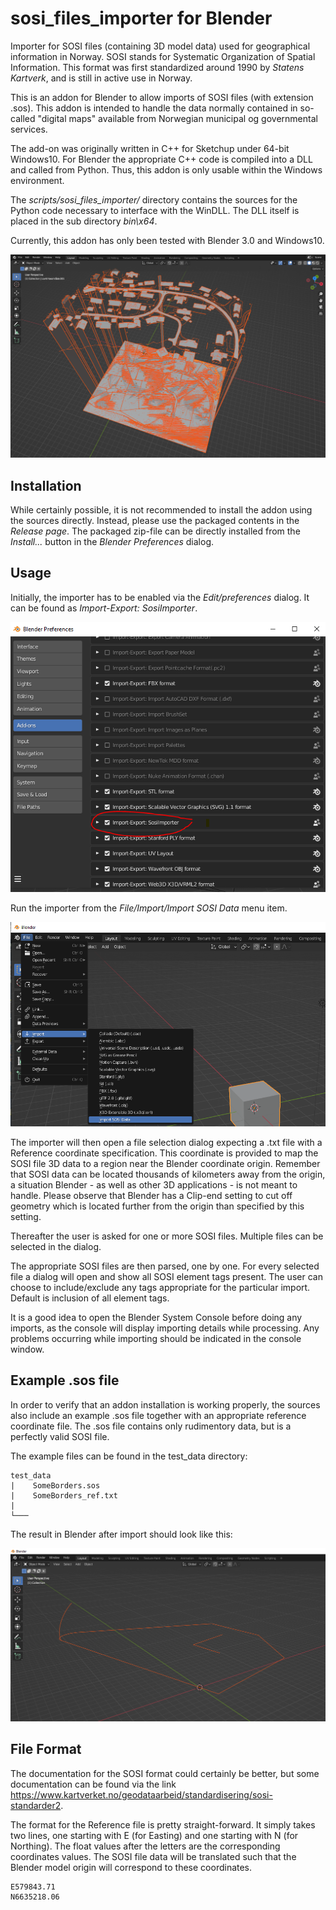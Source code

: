 # sosi_files_importer for Blender
Importer for SOSI files (containing 3D model data) used for geographical information in Norway. SOSI stands for Systematic Organization of Spatial Information. This format was first standardized around 1990 by *Statens Kartverk*, and is still in active use in Norway.

This is an addon for Blender to allow imports of SOSI files (with extension .sos). This addon is intended to handle the data normally contained in so-called 
"digital maps" available from Norwegian municipal og governmental services.

The add-on was originally written in C++ for Sketchup under 64-bit Windows10. For Blender the appropriate C++ code is compiled into a DLL and called from Python. Thus, this addon is only usable within the Windows environment.

The *scripts/sosi_files_importer/* directory contains the sources for the Python code necessary to interface with the WinDLL. The DLL itself is placed in the sub directory *bin\x64*.

Currently, this addon has only been tested with Blender 3.0 and Windows10.

![Example import](/images/ImportExample_0.png)

## Installation

While certainly possible, it is not recommended to install the addon using the sources directly. Instead, please use the packaged contents in the *Release page*. The packaged zip-file can be directly installed from the *Install...* button in the *Blender Preferences* dialog.

## Usage

Initially, the importer has to be enabled via the *Edit/preferences* dialog. It can be found as *Import-Export: SosiImporter*.

![Demo import 0](/images/Importing_0.png)

Run the importer from the *File/Import/Import SOSI Data* menu item.

![Demo import 1](/images/Importing_1.png)

The importer will then open a file selection dialog expecting a .txt file with a Reference coordinate specification. This coordinate is provided to map the SOSI file 3D data to a region near the Blender coordinate origin. Remember that SOSI data can be located thousands of kilometers away from the origin, a situation Blender - as well as other 3D applications - is not meant to handle. Please observe that Blender has a Clip-end setting to cut off geometry which is located further from the origin than specified by this setting.

Thereafter the user is asked for one or more SOSI files. Multiple files can be selected in the dialog.

The appropriate SOSI files are then parsed, one by one. For every selected file a dialog will open and show all SOSI element tags present. The user can choose to include/exclude any tags appropriate for the particular import. Default is inclusion of all element tags.

It is a good idea to open the Blender System Console before doing any imports, as the console will display importing details while processing. Any problems occurring while importing should be indicated in the console window.

## Example .sos file

In order to verify that an addon installation is working properly, the sources also include an example .sos file together with an appropriate reference coordinate file. The .sos file contains only rudimentory data, but is a perfectly valid SOSI file.

The example files can be found in the test_data directory:

```
test_data
|    SomeBorders.sos
|    SomeBorders_ref.txt
|  
└─── 
```

The result in Blender after import should look like this:

![TestFile import](/images/SomeBorders.png)

## File Format

The documentation for the SOSI format could certainly be better, but some documentation can be found via the link https://www.kartverket.no/geodataarbeid/standardisering/sosi-standarder2.

The format for the Reference file is pretty straight-forward. It simply takes two lines, one starting with E (for Easting) and one starting with N (for Northing). The float values after the letters are the corresponding coordinates values. The SOSI file data will be translated such that the Blender model origin will correspond to these coordinates.

```
E579843.71
N6635218.06
```
